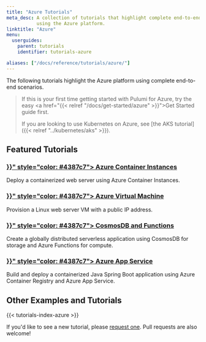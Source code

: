```yaml
---
title: "Azure Tutorials"
meta_desc: A collection of tutorials that highlight complete end-to-end scenarios when
           using the Azure platform.
linktitle: "Azure"
menu:
  userguides:
    parent: tutorials
    identifier: tutorials-azure

aliases: ["/docs/reference/tutorials/azure/"]
---
```


The following tutorials highlight the Azure platform using complete end-to-end scenarios.

> If this is your first time getting started with Pulumi for Azure, try the
> easy <a href="{{< relref "/docs/get-started/azure" >}}">Get Started guide</a> first.
>
> If you are looking to use Kubernetes on Azure, see [the AKS tutorial]({{< relref "../kubernetes/aks" >}}).

## Featured Tutorials

<div class="md:flex flex-row mt-6 mb-6">
    <div class="w-1/2 border-solid border-t-2 border-gray-200">
        <h3 class="no-anchor pt-4">
            <i class="fas fa-boxes pr-2"></i>
            <a href="{{< relref "container-webserver" >}}" style="color: #4387c7">
                Azure Container Instances
            </a>
        </h3>
        <p>
            Deploy a containerized web server using Azure Container Instances.
        </p>
    </div>
    <div class="w-1/2 border-solid ml-4 border-t-2 border-gray-200">
        <h3 class="no-anchor pt-4">
            <i class="fas fa-server pr-2"></i>
            <a href="{{< relref "azure-ts-webserver" >}}" style="color: #4387c7">
                Azure Virtual Machine
            </a>
        </h3>
        <p>
            Provision a Linux web server VM with a public IP address.
        </p>
    </div>
</div>

<div class="md:flex flex-row mt-6 mb-6">
    <div class="w-1/2 border-solid border-t-2 border-gray-200">
        <h3 class="no-anchor pt-4">
            <i class="fas fa-globe pr-2"></i>
            <a href="{{< relref "azure-ts-serverless-url-shortener-global" >}}" style="color: #4387c7">
                CosmosDB and Functions
            </a>
        </h3>
        <p>
            Create a globally distributed serverless application using
            CosmosDB for storage and Azure Functions for compute.
        </p>
    </div>
    <div class="w-1/2 border-solid ml-4 border-t-2 border-gray-200">
        <h3 class="no-anchor pt-4">
            <i class="fas fa-boxes pr-2"></i>
            <a href="{{< relref "azure-ts-appservice-springboot" >}}" style="color: #4387c7">
                Azure App Service
            </a>
        </h3>
        <p>
            Build and deploy a containerized Java Spring Boot application
            using Azure Container Registry and Azure App Service.
        </p>
    </div>
</div>

## Other Examples and Tutorials


{{< tutorials-index-azure >}}

If you'd like to see a new tutorial, please [request one](
https://github.com/pulumi/docs/issues/new?title=New%20Azure%20Tutorial%20Request).
Pull requests are also welcome!
